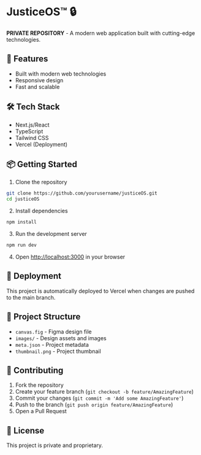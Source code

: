 # JusticeOS™ 🔒

**PRIVATE REPOSITORY** - A modern web application built with cutting-edge technologies.

## 🚀 Features

- Built with modern web technologies
- Responsive design
- Fast and scalable

## 🛠️ Tech Stack

- Next.js/React
- TypeScript
- Tailwind CSS
- Vercel (Deployment)

## 📦 Getting Started

1. Clone the repository
```bash
git clone https://github.com/yourusername/justiceOS.git
cd justiceOS
```

2. Install dependencies
```bash
npm install
```

3. Run the development server
```bash
npm run dev
```

4. Open [http://localhost:3000](http://localhost:3000) in your browser

## 🚀 Deployment

This project is automatically deployed to Vercel when changes are pushed to the main branch.

## 📁 Project Structure

- `canvas.fig` - Figma design file
- `images/` - Design assets and images
- `meta.json` - Project metadata
- `thumbnail.png` - Project thumbnail

## 🤝 Contributing

1. Fork the repository
2. Create your feature branch (`git checkout -b feature/AmazingFeature`)
3. Commit your changes (`git commit -m 'Add some AmazingFeature'`)
4. Push to the branch (`git push origin feature/AmazingFeature`)
5. Open a Pull Request

## 📄 License

This project is private and proprietary.
